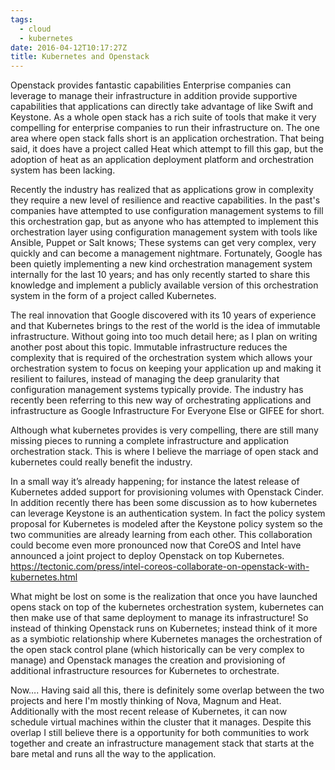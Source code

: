 ```yaml
---
tags:
  - cloud
  - kubernetes
date: 2016-04-12T10:17:27Z
title: Kubernetes and Openstack
---
```


Openstack provides fantastic capabilities Enterprise companies can leverage to
manage their infrastructure in addition provide supportive capabilities that
applications can directly take advantage of like Swift and Keystone. As a whole
open stack has a rich suite of tools that make it very compelling for
enterprise companies to run their infrastructure on. The one area where open
stack falls short is an application orchestration. That being said, it does
have a project called Heat which attempt to fill this gap,  but the adoption of
heat as an application deployment platform and orchestration system has been
lacking.
<!--more-->

Recently the industry has realized that as applications grow in complexity they
require a new level of resilience and reactive capabilities. In the past's
companies have attempted to use configuration management systems to fill this
orchestration gap, but as anyone who has attempted to implement this
orchestration layer using configuration management system with tools like
Ansible, Puppet or Salt knows; These systems can get very complex, very quickly
and can become a management nightmare.
Fortunately, Google has been quietly implementing a new kind orchestration
management system internally for the last 10 years; and has only recently
started to share this knowledge and implement a publicly available version of
this orchestration system in the form of a project called Kubernetes.

The real innovation that Google discovered with its 10 years of experience and
that Kubernetes brings to the rest of the world is the idea of immutable
infrastructure. Without going into too much detail here; as I plan on writing
another post about this topic. Immutable infrastructure reduces the complexity
that is required of the orchestration system which allows your orchestration
system to focus on keeping your application up and making it resilient to
failures, instead of managing the deep granularity that configuration
management systems typically provide. The industry has recently been referring
to this new way of orchestrating applications and infrastructure as Google
Infrastructure For Everyone Else or GIFEE for short.

Although what kubernetes provides is very compelling, there are still many
missing pieces to running a complete infrastructure and application
orchestration stack. This is where I believe the marriage of open stack and
kubernetes could really benefit the industry.

In a  small way it’s already happening;  for instance the latest release of
Kubernetes added support for provisioning volumes with Openstack Cinder.  In
addition recently there has been some discussion as to how kubernetes can
leverage Keystone is an authentication system. In fact the policy system
proposal for Kubernetes is modeled after the Keystone policy system so the two
communities are already learning from each other. This collaboration could
become even more pronounced now that CoreOS and Intel have announced a joint
project to deploy Openstack on top Kubernetes.
https://tectonic.com/press/intel-coreos-collaborate-on-openstack-with-kubernetes.html

What might be lost on some is the realization that once you have launched opens
stack on top of the kubernetes orchestration system, kubernetes can then make
use of that same deployment to manage its infrastructure!  So instead of
thinking Openstack runs on Kubernetes; instead think of it more as a symbiotic
relationship where Kubernetes manages the orchestration of the open stack
control plane (which historically can be very complex to manage) and Openstack
manages the creation and provisioning of additional infrastructure resources
for Kubernetes to orchestrate.

Now…. Having said all this, there is definitely some overlap between the two
projects and here I'm mostly thinking of Nova, Magnum and Heat. Additionally
with the most recent release of Kubernetes, it can now schedule virtual
machines within the cluster that it manages. Despite this overlap I still
believe there is a opportunity for both communities to work together and create
an infrastructure management stack that starts at the bare metal and runs all
the way to the application.

